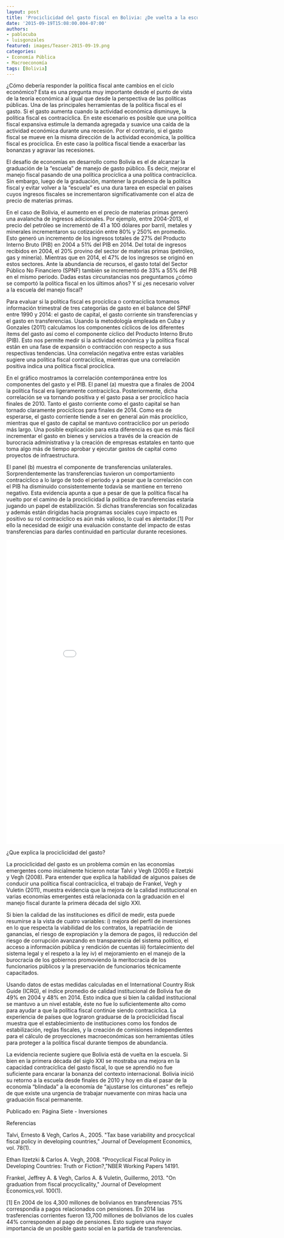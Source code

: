 ```yaml
---
layout: post
title: 'Prociclicidad del gasto fiscal en Bolivia: ¿De vuelta a la escuela?'
date: '2015-09-19T15:08:00.004-07:00'
authors:
- pablocuba
- luisgonzales
featured: images/Teaser-2015-09-19.png
categories:
- Economía Pública
- Macroeconomía
tags: [Bolivia]
---
```


¿Cómo debería responder la política fiscal ante cambios en el ciclo económico? Esta es una pregunta muy importante desde el punto de vista de la teoría económica al igual que desde la perspectiva de las políticas públicas. Una de las principales herramientas de la política fiscal es el gasto. Si el gasto aumenta cuando la actividad económica disminuye, la política fiscal es contracíclica. En este escenario es posible que una política fiscal expansiva estimule la demanda agregada y suavice una caída de la actividad económica durante una recesión. Por el contrario, si el gasto fiscal se mueve en la misma dirección de la actividad económica, la política fiscal es procíclica. En este caso la política fiscal tiende a exacerbar las bonanzas y agravar las recesiones.

El desafío de economías en desarrollo como Bolivia es el de alcanzar la graduación de la “escuela” de manejo de gasto público. Es decir, mejorar el manejo fiscal pasando de una política procíclica a una política contracíclica. Sin embargo, luego de la graduación, mantener la prudencia de la política fiscal y evitar volver a la “escuela” es una dura tarea en especial en países cuyos ingresos fiscales se incrementaron significativamente con el alza de precio de materias primas.

En el caso de Bolivia, el aumento en el precio de materias primas generó una avalancha de ingresos adicionales. Por ejemplo, entre 2004-2013, el precio del petróleo se incrementó de  41 a 100 dólares por barril, metales y minerales incrementaron su cotización entre 80% y 250% en promedio. Esto generó un incremento de los ingresos totales de 27% del Producto Interno Bruto (PIB) en 2004 a 51% del PIB en 2014. Del total de ingresos recibidos en 2004, el 20% provino del sector de materias primas (petróleo, gas y minería). Mientras que en 2014, el 47% de los ingresos se originó en estos sectores. Ante la abundancia de recursos, el gasto total del Sector Público No Financiero (SPNF) también se incrementó de 33% a 55% del PIB en el mismo periodo. Dadas estas circunstancias nos preguntamos ¿cómo se comportó la política fiscal en los últimos años? Y si ¿es necesario volver a la escuela del manejo fiscal?

Para evaluar si la política fiscal es procíclica o contracíclica tomamos información trimestral de tres categorías de gasto en el balance del SPNF entre 1990 y 2014: el gasto de capital, el gasto corriente sin transferencias y el gasto en transferencias. Usando la metodología empleada en Cuba y Gonzales (2011) calculamos los componentes cíclicos de los diferentes ítems del gasto así como el componente cíclico del Producto Interno Bruto (PIB). Esto nos permite medir si la actividad económica y la política fiscal están en una fase de expansión o contracción con respecto a sus respectivas tendencias. Una correlación negativa entre estas variables sugiere una política fiscal contracíclica, mientras que una correlación positiva indica una política fiscal procíclica.

En el gráfico mostramos la correlación contemporánea entre los componentes del gasto y el PIB. El panel (a) muestra que a finales de 2004 la política fiscal era ligeramente contracíclica. Posteriormente, dicha correlación se va tornando positiva  y el gasto pasa a ser procíclico hacia finales de 2010. Tanto el gasto corriente como el gasto capital se han tornado claramente procíclicos para finales de 2014. Como era de esperarse, el gasto corriente tiende a ser en general aún más procíclico, mientras que el gasto de capital se mantuvo contracíclico por un periodo más largo. Una posible explicación para esta diferencia es que es más fácil incrementar el gasto en bienes y servicios a través de la creación de burocracia administrativa y la creación de empresas estatales en tanto que toma algo más de tiempo aprobar y ejecutar gastos de capital como proyectos de infraestructura.

El panel (b) muestra el componente de transferencias unilaterales. Sorprendentemente las transferencias tuvieron un comportamiento contracíclico a lo largo de todo el periodo y a pesar que la correlación con el PIB ha disminuido consistentemente todavía se mantiene en terreno negativo. Esta evidencia apunta a que a pesar de que la política fiscal ha vuelto por el camino de la prociclicidad la política de transferencias estaría jugando un papel de estabilización. Si dichas transferencias son focalizadas y además están dirigidas hacia programas sociales cuyo impacto es positivo su rol contracíclico es aún más valioso, lo cual es alentador.[1] Por ello la necesidad de exigir una evaluación constante del impacto de estas transferencias para darles continuidad en particular durante recesiones.

<iframe width="900" height="800" frameborder="0" scrolling="no" src="//plot.ly/~pcubaborda/187.embed"></iframe>

¿Que explica la prociclicidad del gasto?

La prociclicidad del gasto es un problema común en las economías emergentes como inicialmente hicieron notar Talvi y Vegh (2005) e Ilzetzki y Vegh (2008). Para entender que explica la habilidad de algunos países de conducir una política fiscal contracíclica, el trabajo de Frankel, Vegh y Vuletin (2011), muestra evidencia que la mejora de la calidad institucional en varias economías emergentes está relacionada con la graduación en el manejo fiscal durante la primera década del siglo XXI.

Si bien la calidad de las instituciones es difícil de medir, esta puede resumirse a la vista de cuatro variables: i) mejora del perfil de inversiones en lo que respecta la viabilidad de los contratos, la repatriación de ganancias, el riesgo de expropiación y la demora de pagos, ii) reducción del riesgo de corrupción avanzando en transparencia del sistema político, el acceso a información pública y rendición de cuentas iii) fortalecimiento del sistema legal y el respeto a la ley iv) el mejoramiento en el manejo de la burocracia de los gobiernos promoviendo la meritocracia de los funcionarios públicos y la preservación de funcionarios técnicamente capacitados.

Usando datos de estas medidas calculadas en el International Country Risk Guide (ICRG), el índice promedio de calidad institucional de Bolivia fue de 49% en 2004 y 48% en 2014. Esto indica que si bien la calidad institucional se mantuvo a un nivel estable, éste no fue lo suficientemente alto como para ayudar a que la política fiscal continúe siendo contracíclica.  La experiencia de países que lograron graduarse de la prociclicidad fiscal muestra que el establecimiento de instituciones como los fondos de estabilización, reglas fiscales, y la creación de comisiones independientes para el cálculo de proyecciones macroeconómicas son herramientas útiles para proteger a la política fiscal durante tiempos de abundancia.

La evidencia reciente sugiere que Bolivia está de vuelta en la escuela. Si bien en la primera década del siglo XXI se mostraba una mejora en la capacidad contracíclica del gasto fiscal, lo que se aprendió no fue suficiente para encarar la bonanza del contexto internacional. Bolivia inició su retorno a la escuela desde finales de 2010 y hoy en día el pasar de la economía “blindada” a la economía de “ajustarse los cinturones” es reflejo  de que existe una urgencia de trabajar nuevamente con miras hacia una graduación fiscal permanente.


Publicado en: Página Siete - Inversiones


Referencias

Talvi, Ernesto & Vegh, Carlos A., 2005. "Tax base variability and procyclical fiscal policy in developing countries," Journal of Development Economics, vol. 78(1).

Ethan Ilzetzki & Carlos A. Vegh, 2008. "Procyclical Fiscal Policy in Developing Countries: Truth or Fiction?,"NBER Working Papers 14191.

Frankel, Jeffrey A. & Vegh, Carlos A. & Vuletin, Guillermo, 2013. "On graduation from fiscal procyclicality," Journal of Development Economics,vol. 100(1).



[1] En 2004 de los 4,300 millones de bolivianos en transferencias 75% correspondía a pagos relacionados con pensiones. En 2014 las trasferencias corrientes fueron  13,700 millones de bolivianos de los cuales 44% corresponden al pago de pensiones. Esto sugiere una mayor importancia de un posible gasto social en la partida de transferencias.
